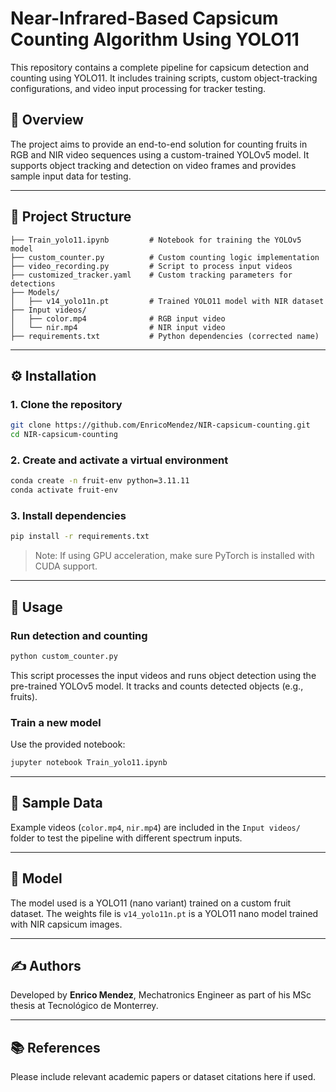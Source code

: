 # Near-Infrared-Based Capsicum Counting Algorithm Using YOLO11

This repository contains a complete pipeline for capsicum detection and counting using YOLO11. It includes training scripts, custom object-tracking configurations, and video input processing for tracker testing.

## 📌 Overview

The project aims to provide an end-to-end solution for counting fruits in RGB and NIR video sequences using a custom-trained YOLOv5 model. It supports object tracking and detection on video frames and provides sample input data for testing.

---

## 📂 Project Structure

```
├── Train_yolo11.ipynb         # Notebook for training the YOLOv5 model
├── custom_counter.py          # Custom counting logic implementation
├── video_recording.py         # Script to process input videos
├── customized_tracker.yaml    # Custom tracking parameters for detections
├── Models/
│   ├── v14_yolo11n.pt         # Trained YOLO11 model with NIR dataset
├── Input videos/
│   ├── color.mp4              # RGB input video
│   └── nir.mp4                # NIR input video
├── requirements.txt           # Python dependencies (corrected name)
```

---

## ⚙️ Installation

### 1. Clone the repository
```bash
git clone https://github.com/EnricoMendez/NIR-capsicum-counting.git
cd NIR-capsicum-counting
```

### 2. Create and activate a virtual environment
```bash
conda create -n fruit-env python=3.11.11
conda activate fruit-env
```

### 3. Install dependencies
```bash
pip install -r requirements.txt
```

> Note: If using GPU acceleration, make sure PyTorch is installed with CUDA support.

---

## 🚀 Usage

### Run detection and counting
```bash
python custom_counter.py
```

This script processes the input videos and runs object detection using the pre-trained YOLOv5 model. It tracks and counts detected objects (e.g., fruits).

### Train a new model
Use the provided notebook:
```bash
jupyter notebook Train_yolo11.ipynb
```

---

## 🧪 Sample Data

Example videos (`color.mp4`, `nir.mp4`) are included in the `Input videos/` folder to test the pipeline with different spectrum inputs.

---

## 🧠 Model

The model used is a YOLO11 (nano variant) trained on a custom fruit dataset. The weights file is `v14_yolo11n.pt` is a YOLO11 nano model trained with NIR capsicum images.

---

## ✍️ Authors

Developed by **Enrico Mendez**, Mechatronics Engineer as part of his MSc thesis at Tecnológico de Monterrey. 

---

## 📚 References

Please include relevant academic papers or dataset citations here if used.

